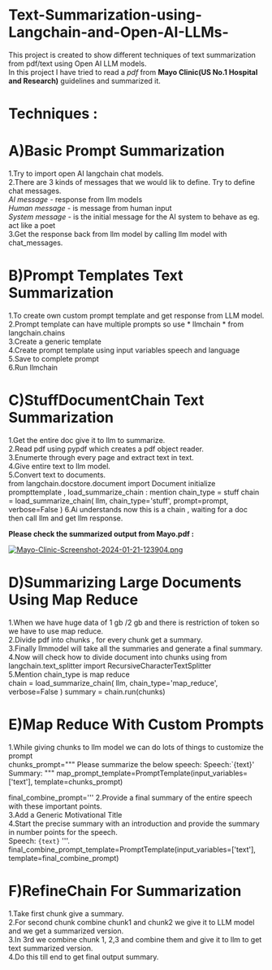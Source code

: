 # Text-Summarization-using-Langchain-and-Open-AI-LLMs-
This project is created to show different techniques of text summarization from pdf/text using Open AI LLM models.<br />
In this project I have tried to read a *pdf* from **Mayo Clinic(US No.1 Hospital and Research)** guidelines and summarized it.<br />

# Techniques :

# A)Basic Prompt Summarization

1.Try to import open AI langchain chat models.<br />
2.There are 3 kinds of messages that we would lik to define. Try to define chat messages.<br />
*AI message* - response from llm models<br /> 
*Human message* - is message from human input<br /> 
*System message* - is the initial message for the AI system to behave as eg. act like a poet<br />
3.Get the response back from llm model by calling llm model with chat_messages.<br />

# B)Prompt Templates Text Summarization

1.To create own custom prompt template and get response from LLM model.<br />
2.Prompt template can have multiple prompts so use * llmchain * from langchain.chains<br />
3.Create a generic template<br /> 
4.Create prompt template using input variables speech and language<br /> 
5.Save to complete prompt<br /> 
6.Run llmchain<br /> 

# C)StuffDocumentChain Text Summarization

1.Get the entire doc give it to llm to summarize.<br />
2.Read pdf using pypdf which creates a pdf object reader.<br />
3.Enumerte through every page and extract text in text.<br /> 
4.Give entire text to llm model.<br />
5.Convert text to documents.<br />
from langchain.docstore.document import Document
initialize prompttemplate , 
load_summarize_chain : mention chain_type = stuff 
chain = load_summarize_chain(
    llm,
    chain_type='stuff',
    prompt=prompt,
    verbose=False
)
6.Ai understands now this is a chain , waiting for a doc then call llm and get llm response.<br />

**Please check the summarized output from Mayo.pdf :**<br />

[![Mayo-Clinic-Screenshot-2024-01-21-123904.png](https://i.postimg.cc/kMy1f93s/Mayo-Clinic-Screenshot-2024-01-21-123904.png)](https://postimg.cc/NL5kj302)

# D)Summarizing Large Documents Using Map Reduce

1.When we have huge data of 1 gb /2 gb and there is restriction of token so we have to use map reduce.<br /> 
2.Divide pdf into chunks , for every chunk get a summary.<br />
3.Finally llmmodel will take all the summaries and generate a final summary.<br /> 
4.Now will check how to divide document into chunks using from langchain.text_splitter import RecursiveCharacterTextSplitter<br />
5.Mention chain_type is map reduce<br />
chain = load_summarize_chain(
    llm,
    chain_type='map_reduce',
    verbose=False
)
summary = chain.run(chunks)

# E)Map Reduce With Custom Prompts

1.While giving chunks to llm model we can do lots of things to customize the prompt<br /> 
chunks_prompt="""
Please summarize the below speech:
Speech:`{text}'
Summary:
"""
map_prompt_template=PromptTemplate(input_variables=['text'],
                                    template=chunks_prompt)

final_combine_prompt='''
2.Provide a final summary of the entire speech with these important points.<br />
3.Add a Generic Motivational Title<br />
4.Start the precise summary with an introduction and provide the summary in number points for the speech.<br />
Speech: `{text}`
'''.
final_combine_prompt_template=PromptTemplate(input_variables=['text'],
                                             template=final_combine_prompt)


# F)RefineChain For Summarization

1.Take first chunk give a summary.<br />
2.For second chunk combine chunk1 and chunk2 we give it to LLM model and we get a summarized version.<br />
3.In 3rd we combine chunk 1, 2,3 and combine them and give it to llm to get text summarized version.<br />
4.Do this till end to get final output summary.<br />





